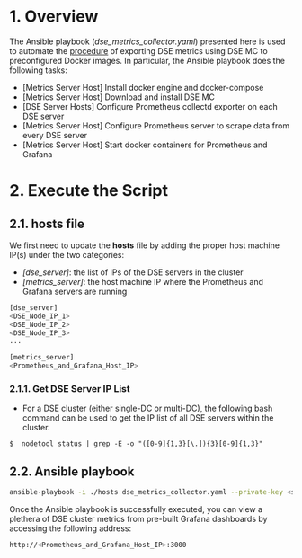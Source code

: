 
# 1. Overview

The Ansible playbook (*dse_metrics_collector.yaml*) presented here is used to automate the [procedure](https://docs.datastax.com/en/monitoring/doc/monitoring/metricsCollector/mcExportMetricsDocker.html) of exporting DSE metrics using DSE MC to preconfigured Docker images. In particular, the Ansible playbook does the following tasks:

* [Metrics Server Host] Install docker engine and docker-compose
* [Metrics Server Host] Download and install DSE MC
* [DSE Server Hosts] Configure Prometheus collectd exporter on each DSE server
* [Metrics Server Host] Configure Prometheus server to scrape data from every DSE server
* [Metrics Server Host] Start docker containers for Prometheus and Grafana 

# 2. Execute the Script

## 2.1. **hosts** file 

We first need to update the **hosts** file by adding the proper host machine IP(s) under the two categories: 
* *[dse_server]*: the list of IPs of the DSE servers in the cluster 
* *[metrics_server]*: the host machine IP where the Prometheus and Grafana servers are running

```bash
[dse_server]
<DSE_Node_IP_1>
<DSE_Node_IP_2>
<DSE_Node_IP_3>
...

[metrics_server]
<Prometheus_and_Grafana_Host_IP>
```

### 2.1.1. Get DSE Server IP List

* For a DSE cluster (either single-DC or multi-DC), the following bash command can be used to get the IP list of all DSE servers within the cluster. 
```
$  nodetool status | grep -E -o "([0-9]{1,3}[\.]){3}[0-9]{1,3}"
```

## 2.2. Ansible playbook

```bash
ansible-playbook -i ./hosts dse_metrics_collector.yaml --private-key <ssh_private_key> -u <ssh_user>
```

Once the Ansible playbook is successfully executed, you can view a plethera of DSE cluster metrics from pre-built Grafana dashboards by accessing the following address:

```bash
http://<Prometheus_and_Grafana_Host_IP>:3000
```